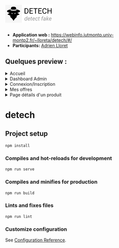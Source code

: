 # <img src="src/assets/detech.png"/>
###
* **Application web :** https://webinfo.iutmontp.univ-montp2.fr/~lloreta/detech/#/
* **Participants:** [Adrien Lloret](mailto:adrien.lloret@etu.umontpellier.fr)

## Quelques preview :

<details>
  <summary>Accueil</summary>
  <img src="accueil.png"/>
  <p>Le header change en fonction du rôle du client (connecté/visiteur/admin)</p>
  <img src="navig.PNG"/>
</details>

<details>
  <summary>Dashboard Admin</summary>
  <img src="adminpage.png"/>
  <p>Top vendeurs : affiche seulement les 10 premiers</p>
  <p>Historique des ventes : affiche seulement les 10 dernières ventes</p>
</details>

<details>
  <summary>Connexion/Inscription</summary>
  <img src="login.PNG"/>
  <p>Validation du compte par email</p>
</details>

<details>
  <summary>Mes offres</summary>
  <img src="offers.PNG"/>
  <p>Formulaire pour ajouter/modifier une offre</p>
  <img src="formo.PNG"/>
</details>

<details>
  <summary>Page détails d'un produit</summary>
  <img src="details.PNG"/>
</details>

# detech

## Project setup
```
npm install
```

### Compiles and hot-reloads for development
```
npm run serve
```

### Compiles and minifies for production
```
npm run build
```

### Lints and fixes files
```
npm run lint
```

### Customize configuration
See [Configuration Reference](https://cli.vuejs.org/config/).
